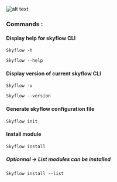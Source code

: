 ![alt text](http://url/to/img.png)

### Commands :

#### Display help for skyflow CLI

```
Skyflow -h
```

```
Skyflow --help
```

#### Display version of current skyflow CLI

```
Skyflow -v
```

```
Skyflow --version
```

#### Generate skyflow configuration file

```
Skyflow init
```

#### Install module

```
Skyflow install
```

##### Optionnal -> List modules can be installed

```
Skyflow install --list
```


